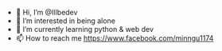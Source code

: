 - 👋 Hi, I’m @Illbedev
- 👀 I’m interested in being alone
- 🌱 I’m currently learning python & web dev
- 📫 How to reach me https://www.facebook.com/minngu1174

<!---
Illbedev/Illbedev is a ✨ special ✨ repository because its `README.md` (this file) appears on your GitHub profile.
You can click the Preview link to take a look at your changes.
--->
